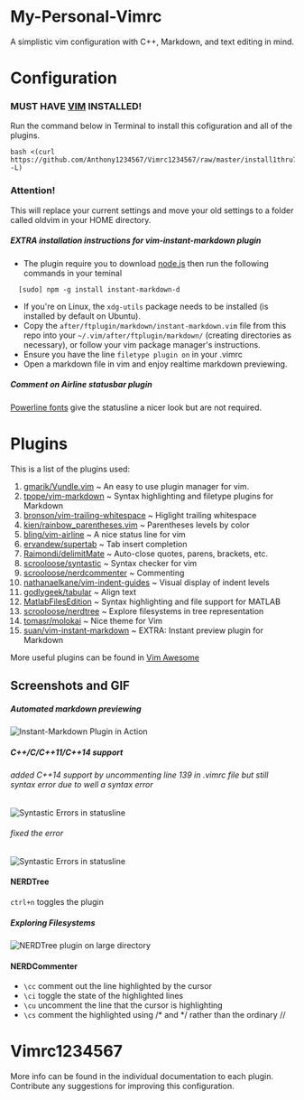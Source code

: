 # My-Personal-Vimrc
A simplistic vim configuration with C++, Markdown, and text editing in mind.

# Configuration
### MUST HAVE [VIM](http://www.vim.org/download.php) INSTALLED! 
Run the command below in Terminal to install this cofiguration and all of the plugins.
````
bash <(curl https://github.com/Anthony1234567/Vimrc1234567/raw/master/install1thru7.sh -L)
````

### Attention!
This will replace your current settings and move your old settings to a folder called oldvim in your HOME directory. 

##### EXTRA installation instructions for vim-instant-markdown plugin
* The plugin require you to download [node.js](http://nodejs.org/) then run the following commands in your teminal
````
  [sudo] npm -g install instant-markdown-d
````
* If you're on Linux, the `xdg-utils` package needs to be installed (is installed by default on Ubuntu).
* Copy the `after/ftplugin/markdown/instant-markdown.vim` file from this repo into your `~/.vim/after/ftplugin/markdown/` (creating directories as necessary), or follow your vim package manager's instructions.
* Ensure you have the line `filetype plugin on` in your .vimrc
* Open a markdown file in vim and enjoy realtime markdown previewing.

##### Comment on Airline statusbar plugin
[Powerline fonts](https://powerline.readthedocs.org/en/master/installation.html#patched-fonts) give the statusline a nicer look but are not required.

# Plugins
This is a list of the plugins used:
  1. [gmarik/Vundle.vim](https://github.com/gmarik/Vundle.vim) ~ An easy to use plugin manager for vim.
  2. [tpope/vim-markdown](https://github.com/tpope/vim-markdown) ~ Syntax highlighting and filetype plugins for Markdown
  3. [bronson/vim-trailing-whitespace](https://github.com/bronson/vim-trailing-whitespace) ~ Higlight trailing whitespace
  4. [kien/rainbow_parentheses.vim](https://github.com/kien/rainbow_parentheses.vim) ~ Parentheses levels by color
  5. [bling/vim-airline](https://github.com/bling/vim-airline) ~ A nice status line for vim
  6. [ervandew/supertab](https://github.com/ervandew/supertab) ~ Tab insert completion
  7. [Raimondi/delimitMate](https://github.com/Raimondi/delimitMate) ~ Auto-close quotes, parens, brackets, etc.
  8. [scrooloose/syntastic](https://github.com/scrooloose/syntastic) ~ Syntax checker for vim
  9. [scrooloose/nerdcommenter](https://github.com/scrooloose/nerdcommenter) ~ Commenting 
  10. [nathanaelkane/vim-indent-guides](https://github.com/nathanaelkane/vim-indent-guides) ~ Visual display of indent levels
  11. [godlygeek/tabular](https://github.com/godlygeek/tabular) ~ Align text
  12. [MatlabFilesEdition](https://github.com/vim-scripts/MatlabFilesEdition) ~ Syntax highlighting and file support for MATLAB
  13. [scrooloose/nerdtree](https://github.com/scrooloose/nerdtree) ~ Explore filesystems in tree representation
  14. [tomasr/molokai](https://github.com/tomasr/molokai) ~ Nice theme for Vim
  15. [suan/vim-instant-markdown](https://github.com/suan/vim-instant-markdown) ~ EXTRA: Instant preview plugin for Markdown

More useful plugins can be found in [Vim Awesome](http://vimawesome.com/)

## Screenshots and GIF
##### Automated markdown previewing
![Instant-Markdown Plugin in Action](https://github.com/Anthony1234567/Vimrc1234567/blob/master/Screenshots/Gif/vimrc%20gif%201%20-%20instant-markdown.gif)

##### C++/C/C++11/C++14 support
###### added C++14 support by uncommenting line 139 in .vimrc file but still syntax error due to well a syntax error
![Syntastic Errors in
statusline](https://github.com/Anthony1234567/Vimrc1234567/blob/master/Screenshots/Screenshot%20-%20syntastic%203%20-%20errors.png)

###### fixed the error
![Syntastic Errors in
statusline](https://github.com/Anthony1234567/Vimrc1234567/blob/master/Screenshots/Screenshot%20-%20syntastic%202%20-%20fixed.png)

#### NERDTree
`ctrl+n` toggles the plugin

##### Exploring Filesystems
![NERDTree plugin on large directory](https://github.com/Anthony1234567/Vimrc1234567/blob/master/Screenshots/Screenshot%20-%20NERDTree.png)

#### NERDCommenter
- `\cc`	comment out the line highlighted by the cursor
- `\ci`	toggle the state of the highlighted lines
- `\cu`	uncomment the line that the cursor is highlighting
- `\cs`	comment the highlighted using /* and */ rather than the ordinary //

# Vimrc1234567
More info can be found in the individual documentation to each plugin.
Contribute any suggestions for improving this configuration.
